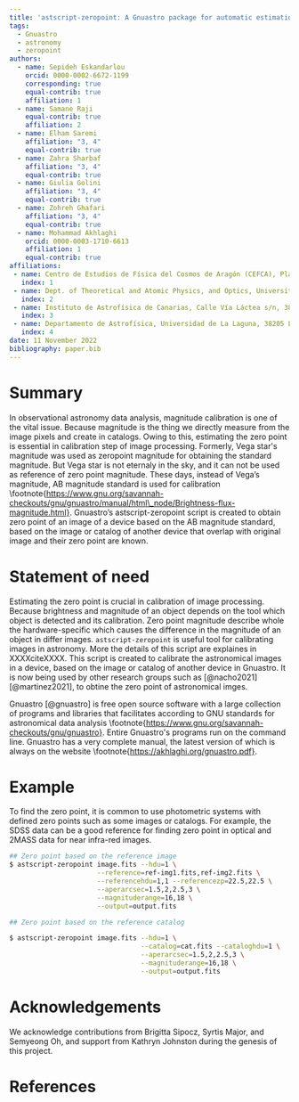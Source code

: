 ```yaml
---
title: 'astscript-zeropoint: A Gnuastro package for automatic estimation of zeropoint in astronomical imaging'
tags:
  - Gnuastro
  - astronomy
  - zeropoint
authors:
  - name: Sepideh Eskandarlou
    orcid: 0000-0002-6672-1199
    corresponding: true
    equal-contrib: true
    affiliation: 1
  - name: Samane Raji
    equal-contrib: true
    affiliation: 2
  - name: Elham Saremi
    affiliation: "3, 4"
    equal-contrib: true
  - name: Zahra Sharbaf
    affiliation: "3, 4"
    equal-contrib: true
  - name: Giulia Golini
    affiliation: "3, 4"
    equal-contrib: true
  - name: Zohreh Ghafari
    affiliation: "3, 4"
    equal-contrib: true
  - name: Mohammad Akhlaghi
    orcid: 0000-0003-1710-6613
    affiliation: 1
    equal-contrib: true
affiliations:
 - name: Centro de Estudios de Física del Cosmos de Aragón (CEFCA), Plaza San Juan 1, 44001 Teruel, Spain
   index: 1
 - name: Dept. of Theoretical and Atomic Physics, and Optics, University of Valladolid, Spain
   index: 2
 - name: Instituto de Astrofísica de Canarias, Calle Vía Láctea s/n, 38205 La Laguna, Spain
   index: 3
 - name: Departamento de Astrofísica, Universidad de La Laguna, 38205 La Laguna, Spain
   index: 4
date: 11 November 2022
bibliography: paper.bib
---
```






# Summary
In observational astronomy data analysis, magnitude calibration is one of the vital issue.
Because magnitude is the thing we directly measure from the image pixels and create in catalogs.
Owing to this, estimating the zero point is essential in calibration step of image processing.
Formerly, Vega star's magnitude was used as zeropoint magnitude for obtaining the standard magnitude.
But Vega star is not eternaly in the sky, and it can not be used as reference of zero point magnitude.
These days, instead of Vega’s magnitude, AB magnitude standard is used for calibration \footnote{https://www.gnu.org/savannah-checkouts/gnu/gnuastro/manual/html\_node/Brightness-flux-magnitude.html}.
Gnuastro’s astscript-zeropoint script is created to obtain zero point of an image of a device based on the AB magnitude standard, based on the image or catalog of another device that overlap with original image and their zero point are known.


# Statement of need

Estimating the zero point is crucial in calibration of image processing.
Because brightness and magnitude of an object depends on the tool which object is detected and its calibration.
Zero point magnitude describe whole the hardware-specific which causes the difference in the magnitude of an object in differ images.
`astscript-zeropoint` is useful tool for calibrating images in astronomy.
More the details of this script are explaines in XXXXciteXXXX.
This script is created to calibrate the astronomical images in a device, based on the image or catalog of another device in Gnuastro.
It is now being used by other research groups such as [@nacho2021] [@martinez2021], to obtine the zero point of astronomical imges.

Gnuastro [@gnuastro] is free open source software with a large collection of programs and libraries that facilitates according to GNU standards for astronomical data analysis \footnote{https://www.gnu.org/savannah-checkouts/gnu/gnuastro}.
Entire Gnuastro's programs run on the command line.
Gnuastro has a very complete manual, the latest version of which is always on the website \footnote{https://akhlaghi.org/gnuastro.pdf}.


# Example

To find the zero point, it is common to use photometric systems with defined zero points such as some images or catalogs.
For example, the SDSS data can be a good reference for finding zero point in optical and 2MASS data for near infra-red images.

```bash
## Zero point based on the reference image
$ astscript-zeropoint image.fits --hdu=1 \
                      --reference=ref-img1.fits,ref-img2.fits \
                      --referencehdu=1,1 --referencezp=22.5,22.5 \
                      --aperarcsec=1.5,2,2.5,3 \
                      --magnituderange=16,18 \
                      --output=output.fits
```
```bash
## Zero point based on the reference catalog

$ astscript-zeropoint image.fits --hdu=1 \
                                 --catalog=cat.fits --cataloghdu=1 \
                                 --aperarcsec=1.5,2,2.5,3 \
                                 --magnituderange=16,18 \
                                 --output=output.fits
```


# Acknowledgements

We acknowledge contributions from Brigitta Sipocz, Syrtis Major, and Semyeong
Oh, and support from Kathryn Johnston during the genesis of this project.





# References
